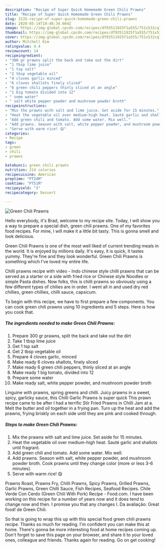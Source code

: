 ```yaml
---
description: "Recipe of Super Quick Homemade Green Chili Prawns"
title: "Recipe of Super Quick Homemade Green Chili Prawns"
slug: 3135-recipe-of-super-quick-homemade-green-chili-prawns
date: 2020-05-14T19:48:34.664Z
image: https://img-global.cpcdn.com/recipes/df93511925f1a555/751x532cq70/green-chili-prawns-recipe-main-photo.jpg
thumbnail: https://img-global.cpcdn.com/recipes/df93511925f1a555/751x532cq70/green-chili-prawns-recipe-main-photo.jpg
cover: https://img-global.cpcdn.com/recipes/df93511925f1a555/751x532cq70/green-chili-prawns-recipe-main-photo.jpg
author: Mitchell Kim
ratingvalue: 4.4
reviewcount: 14
recipeingredient:
- "300 gr prawns split the back and take out the dirt"
- "1 tbsp lime juice"
- "1 tsp salt"
- "2 tbsp vegetable oil"
- "4 cloves garlic minced"
- "6 cloves shallots finely sliced"
- "6 green chili peppers thinly sliced at an angle"
- "1 big tomato divided into 12"
- " some water"
- " salt white pepper powder and mushroom powder broth"
recipeinstructions:
- "Mix the prawns with salt and lime juice. Set aside for 15 minutes."
- "Heat the vegetable oil over medium-high heat. Sauté garlic and shallots until fragrant."
- "Add green chili and tomato. Add some water. Mix well."
- "Add prawns. Season with salt, white pepper powder, and mushroom powder broth. Cook prawns until they change color (more or less 3-6 minutes)."
- "Serve with warm rice! 😋"
categories:
- Recipe
tags:
- green
- chili
- prawns

katakunci: green chili prawns 
nutrition: 214 calories
recipecuisine: American
preptime: "PT24M"
cooktime: "PT51M"
recipeyield: "3"
recipecategory: Dessert

---
```



![Green Chili Prawns](https://img-global.cpcdn.com/recipes/df93511925f1a555/751x532cq70/green-chili-prawns-recipe-main-photo.jpg)

Hello everybody, it's Brad, welcome to my recipe site. Today, I will show you a way to prepare a special dish, green chili prawns. One of my favorites food recipes. For mine, I will make it a little bit tasty. This is gonna smell and look delicious.

Green Chili Prawns is one of the most well liked of current trending meals in the world. It is enjoyed by millions daily. It's easy, it is quick, it tastes yummy. They're fine and they look wonderful. Green Chili Prawns is something which I've loved my entire life.

Chilli prawns recipe with video - Indo chinese style chilli prawns that can be served as a starter or a side with fried rice or Chinese style Noodles or simple Pasta dishes. Now folks, this is chilli prawns so obviously using a few different types of chilies are in order. I went all in and used dry red chillies, green chillies, chilli sauce, capsicum.


To begin with this recipe, we have to first prepare a few components. You can cook green chili prawns using 10 ingredients and 5 steps. Here is how you cook that.

<!--inarticleads1-->

##### The ingredients needed to make Green Chili Prawns:

1. Prepare 300 gr prawns, split the back and take out the dirt
1. Take 1 tbsp lime juice
1. Get 1 tsp salt
1. Get 2 tbsp vegetable oil
1. Prepare 4 cloves garlic, minced
1. Make ready 6 cloves shallots, finely sliced
1. Make ready 6 green chili peppers, thinly sliced at an angle
1. Make ready 1 big tomato, divided into 12
1. Prepare  some water
1. Make ready  salt, white pepper powder, and mushroom powder broth


Linguine with prawns, spring greens and chilli. Juicy prawns in a sweet, spicy, garlicky sauce, this Chilli Garlic Prawns is super quick This prawn recipe came to be after I had a terrific Stir Fried Prawns in Chilli Jam at a. Melt the butter and oil together in a frying pan. Turn up the heat and add the prawns, frying briskly on each side until they are pink and cooked through. 

<!--inarticleads2-->

##### Steps to make Green Chili Prawns:

1. Mix the prawns with salt and lime juice. Set aside for 15 minutes.
1. Heat the vegetable oil over medium-high heat. Sauté garlic and shallots until fragrant.
1. Add green chili and tomato. Add some water. Mix well.
1. Add prawns. Season with salt, white pepper powder, and mushroom powder broth. Cook prawns until they change color (more or less 3-6 minutes).
1. Serve with warm rice! 😋


Prawns Roast, Prawns Fry, Chilli Prawns, Spicy Prawns, Grilled Prawns, Garlic Prawns, Green Chilli Sauce, Fish Recipes, Seafood Recipes. Chile Verde Con Cerdo (Green Chili With Pork) Recipe - Food.com. I have been working on this recipe for a number of years now and it does tend to change now and then. I promise you that any changes I. Da avaliação: Great food! de Green Chili. 

So that is going to wrap this up with this special food green chili prawns recipe. Thanks so much for reading. I'm confident you can make this at home. There's gonna be more interesting food at home recipes coming up. Don't forget to save this page on your browser, and share it to your loved ones, colleague and friends. Thanks again for reading. Go on get cooking!
